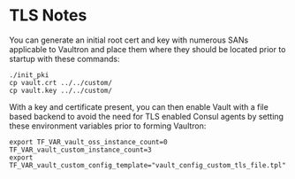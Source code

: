 # TLS Notes

You can generate an initial root cert and key with numerous SANs applicable to Vaultron and place them where they should be located prior to startup with these commands:

```
./init_pki
cp vault.crt ../../custom/
cp vault.key ../../custom/
```

With a key and certificate present, you can then enable Vault with a file based backend to avoid the need for TLS enabled Consul agents by setting these environment variables prior to forming Vaultron:

```
export TF_VAR_vault_oss_instance_count=0 TF_VAR_vault_custom_instance_count=3
export TF_VAR_vault_custom_config_template="vault_config_custom_tls_file.tpl"
```
